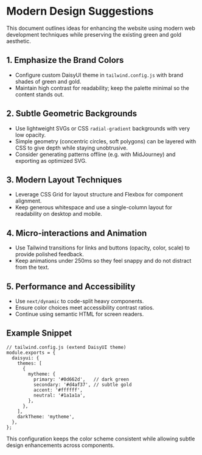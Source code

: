 # Modern Design Suggestions

This document outlines ideas for enhancing the website using modern web development techniques while preserving the existing green and gold aesthetic.

## 1. Emphasize the Brand Colors
- Configure custom DaisyUI theme in `tailwind.config.js` with brand shades of green and gold.
- Maintain high contrast for readability; keep the palette minimal so the content stands out.

## 2. Subtle Geometric Backgrounds
- Use lightweight SVGs or CSS `radial-gradient` backgrounds with very low opacity.
- Simple geometry (concentric circles, soft polygons) can be layered with CSS to give depth while staying unobtrusive.
- Consider generating patterns offline (e.g. with MidJourney) and exporting as optimized SVG.

## 3. Modern Layout Techniques
- Leverage CSS Grid for layout structure and Flexbox for component alignment.
- Keep generous whitespace and use a single-column layout for readability on desktop and mobile.

## 4. Micro‑interactions and Animation
- Use Tailwind transitions for links and buttons (opacity, color, scale) to provide polished feedback.
- Keep animations under 250ms so they feel snappy and do not distract from the text.

## 5. Performance and Accessibility
- Use `next/dynamic` to code-split heavy components.
- Ensure color choices meet accessibility contrast ratios.
- Continue using semantic HTML for screen readers.

## Example Snippet
```tsx
// tailwind.config.js (extend DaisyUI theme)
module.exports = {
  daisyui: {
    themes: [
      {
        mytheme: {
          primary: '#0d662d',   // dark green
          secondary: '#d4af37', // subtle gold
          accent: '#ffffff',
          neutral: '#1a1a1a',
        },
      },
    ],
    darkTheme: 'mytheme',
  },
};
```

This configuration keeps the color scheme consistent while allowing subtle design enhancements across components.
